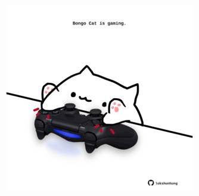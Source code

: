 <!-- built at 18/09/2025, 01:27:45 UTC -->
<p align="center">
  <img width="500" height="500" src="./ReadmeImage.svg">
</p>
